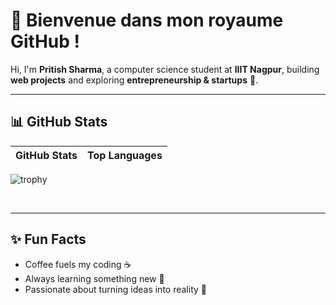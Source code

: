 # 👑 Bienvenue dans mon royaume GitHub !

Hi, I'm **Pritish Sharma**, a computer science student at **IIIT Nagpur**, building **web projects** and exploring **entrepreneurship & startups** 🚀.

---

## 📊 GitHub Stats

| GitHub Stats | Top Languages |
|--------------|---------------|

   

![trophy](https://github-trophies.vercel.app/?username=pritishsharma2006)

<br>


---


## ✨ Fun Facts

- Coffee fuels my coding ☕  
- Always learning something new 🌌  
- Passionate about turning ideas into reality 🚀
